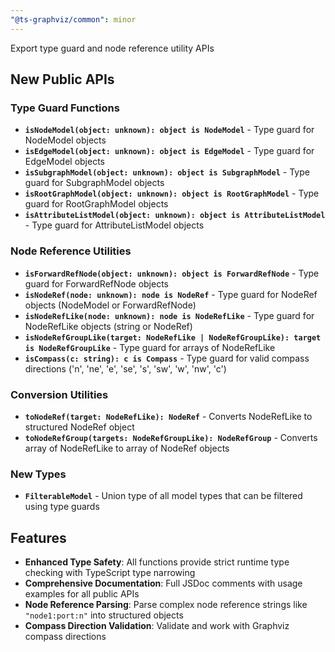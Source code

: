 ```yaml
---
"@ts-graphviz/common": minor
---
```


Export type guard and node reference utility APIs

## New Public APIs

### Type Guard Functions
- **`isNodeModel(object: unknown): object is NodeModel`** - Type guard for NodeModel objects
- **`isEdgeModel(object: unknown): object is EdgeModel`** - Type guard for EdgeModel objects
- **`isSubgraphModel(object: unknown): object is SubgraphModel`** - Type guard for SubgraphModel objects
- **`isRootGraphModel(object: unknown): object is RootGraphModel`** - Type guard for RootGraphModel objects
- **`isAttributeListModel(object: unknown): object is AttributeListModel`** - Type guard for AttributeListModel objects

### Node Reference Utilities
- **`isForwardRefNode(object: unknown): object is ForwardRefNode`** - Type guard for ForwardRefNode objects
- **`isNodeRef(node: unknown): node is NodeRef`** - Type guard for NodeRef objects (NodeModel or ForwardRefNode)
- **`isNodeRefLike(node: unknown): node is NodeRefLike`** - Type guard for NodeRefLike objects (string or NodeRef)
- **`isNodeRefGroupLike(target: NodeRefLike | NodeRefGroupLike): target is NodeRefGroupLike`** - Type guard for arrays of NodeRefLike
- **`isCompass(c: string): c is Compass`** - Type guard for valid compass directions ('n', 'ne', 'e', 'se', 's', 'sw', 'w', 'nw', 'c')

### Conversion Utilities
- **`toNodeRef(target: NodeRefLike): NodeRef`** - Converts NodeRefLike to structured NodeRef object
- **`toNodeRefGroup(targets: NodeRefGroupLike): NodeRefGroup`** - Converts array of NodeRefLike to array of NodeRef objects

### New Types
- **`FilterableModel`** - Union type of all model types that can be filtered using type guards

## Features

- **Enhanced Type Safety**: All functions provide strict runtime type checking with TypeScript type narrowing
- **Comprehensive Documentation**: Full JSDoc comments with usage examples for all public APIs
- **Node Reference Parsing**: Parse complex node reference strings like `"node1:port:n"` into structured objects
- **Compass Direction Validation**: Validate and work with Graphviz compass directions
